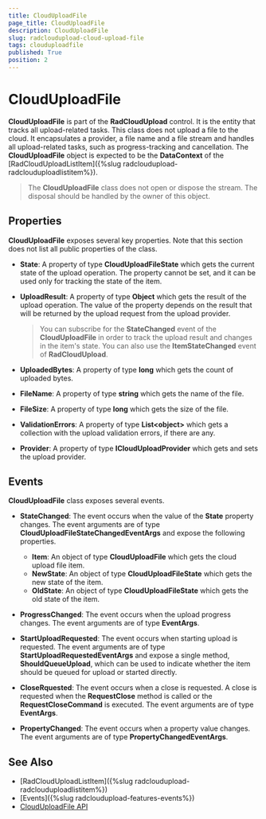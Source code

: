 ```yaml
---
title: CloudUploadFile
page_title: CloudUploadFile
description: CloudUploadFile
slug: radcloudupload-cloud-upload-file
tags: clouduploadfile
published: True
position: 2
---
```


# CloudUploadFile

__CloudUploadFile__ is part of the __RadCloudUpload__ control. It is the entity that tracks all upload-related tasks. This class does not upload a file to the cloud. It encapsulates a provider, a file name and a file stream and handles all upload-related tasks, such as progress-tracking and cancellation. The __CloudUploadFile__ object is expected to be the __DataContext__ of the [RadCloudUploadListItem]({%slug radcloudupload-radclouduploadlistitem%}).        

> The __CloudUploadFile__ class does not open or dispose the stream. The disposal should be handled by the owner of this object.          

## Properties

__CloudUploadFile__ exposes several key properties. Note that this section does not list all public properties of the class.

* __State__: A property of type __CloudUploadFileState__ which gets the current state of the upload operation. The property cannot be set, and it can be used only for tracking the state of the item. 

* __UploadResult__: A property of type __Object__ which gets the result of the upload operation. The value of the property depends on the result that will be returned by the upload request from the upload provider.   
	
	>You can subscribe for the __StateChanged__ event of the __CloudUploadFile__ in order to track the upload result and changes in the item's state. You can also use the __ItemStateChanged__ event of __RadCloudUpload__.
	
* __UploadedBytes__: A property of type __long__ which gets the count of uploaded bytes.

* __FileName__: A property of type __string__ which gets the name of the file.

* __FileSize__: A property of type __long__ which gets the size of the file.

* __ValidationErrors__: A property of type __List&lt;object&gt;__ which gets a collection with the upload validation errors, if there are any.

* __Provider__: A property of type __ICloudUploadProvider__ which gets and sets the upload provider.

## Events

__CloudUploadFile__ class exposes several events.

* __StateChanged__: The event occurs when the value of the __State__ property changes. The event arguments are of type __CloudUploadFileStateChangedEventArgs__ and expose the following properties.  
	* __Item__: An object of type __CloudUploadFile__ which gets the cloud upload file item. 
	* __NewState__: An object of type __CloudUploadFileState__ which gets the new state of the item.
	* __OldState__: An object of type __CloudUploadFileState__ which gets the old state of the item.
	
* __ProgressChanged__: The event occurs when the upload progress changes. The event arguments are of type __EventArgs__.

* __StartUploadRequested__: The event occurs when starting upload is requested. The event arguments are of type __StartUploadRequestedEventArgs__ and expose a single method, __ShouldQueueUpload__, which can be used to indicate whether the item should be queued for upload or started directly.

* __CloseRquested__: The event occurs when a close is requested. A close is requested when the __RequestClose__ method is called or the __RequestCloseCommand__ is executed. The event arguments are of type __EventArgs__.

* __PropertyChanged__: The event occurs when a property value changes. The event arguments are of type __PropertyChangedEventArgs__.

## See Also
* [RadCloudUploadListItem]({%slug radcloudupload-radclouduploadlistitem%})
* [Events]({%slug radcloudupload-features-events%})
* [CloudUploadFile API](http://docs.telerik.com/devtools/wpf/api/html/T_Telerik_Windows_Cloud_Controls_Upload_CloudUploadFile.htm)
